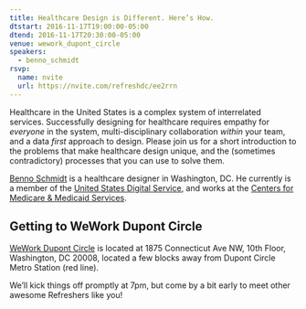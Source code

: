 ```yaml
---
title: Healthcare Design is Different. Here’s How.
dtstart: 2016-11-17T19:00:00-05:00
dtend: 2016-11-17T20:30:00-05:00
venue: wework_dupont_circle
speakers:
  - benno_schmidt
rsvp:
  name: nvite
  url: https://nvite.com/refreshdc/ee2rrn
---
```


Healthcare in the United States is a complex system of interrelated services. Successfully designing for healthcare requires empathy for _everyone_ in the system, multi-disciplinary collaboration _within_ your team, and a data _first_ approach to design. Please join us for a short introduction to the problems that make healthcare design unique, and the (sometimes contradictory) processes that you can use to solve them.

[Benno Schmidt](https://twitter.com/abennoschmidt) is a healthcare designer in Washington, DC. He currently is a member of the [United States Digital Service](https://www.usds.gov), and works at the [Centers for Medicare &amp; Medicaid Services](https://www.cms.gov).

## Getting to WeWork Dupont Circle

[WeWork Dupont Circle](https://www.wework.com/buildings/dupont-circle--washington-DC) is located at 1875 Connecticut Ave NW, 10th Floor, Washington, DC 20008, located a few blocks away from Dupont Circle Metro Station (red line).

We’ll kick things off promptly at 7pm, but come by a bit early to meet other awesome Refreshers like you!
